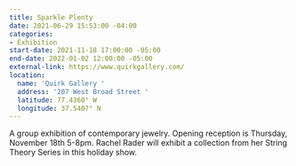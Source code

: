 ```yaml
---
title: Sparkle Plenty
date: 2021-06-29 15:53:00 -04:00
categories:
- Exhibition
start-date: 2021-11-18 17:00:00 -05:00
end-date: 2022-01-02 12:00:00 -05:00
external-link: https://www.quirkgallery.com/
location:
  name: 'Quirk Gallery '
  address: '207 West Broad Street '
  latitude: 77.4360° W
  longitude: 37.5407° N
---
```


A group exhibition of contemporary jewelry. 
Opening reception is Thursday, November 18th 5-8pm. 
Rachel Rader will exhibit a collection from her String Theory Series in this holiday show. 
